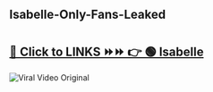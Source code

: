 
 ## Isabelle-Only-Fans-Leaked

# <h2><a href="https://clipsfans.com/Isabelle&ref=git">🔗 Click to LINKS ⏩⏩ 👉 🟢 Isabelle </a></h2>

<a href="https://clipsfans.com/Isabelle&ref=git" rel="nofollow" data-target="animated-image.originalLink"><img src="https://i.ibb.co.com/xMMVF88/686577567.gif" alt="Viral Video Original" style="max-width: 100%; display: inline-block;" data-target="animated-image.originalImage"></a>
